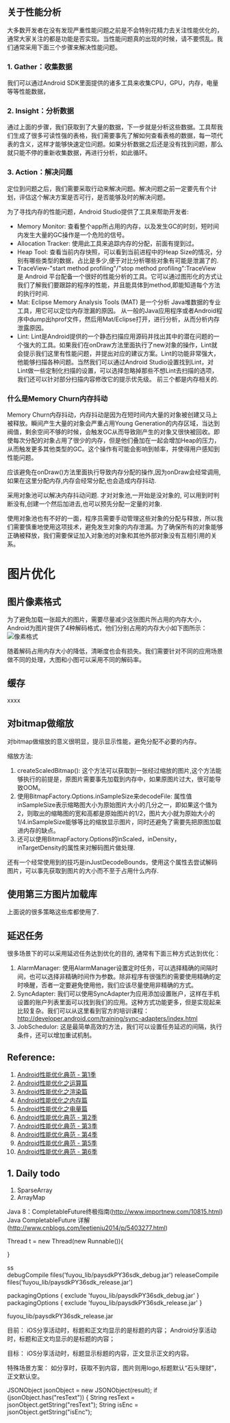 ## 关于性能分析

大多数开发者在没有发现严重性能问题之前是不会特别花精力去关注性能优化的，通常大家关注的都是功能是否实现。当性能问题真的出现的时候，请不要慌乱。我们通常采用下面三个步骤来解决性能问题。

### 1. Gather：收集数据
我们可以通过Android SDK里面提供的诸多工具来收集CPU，GPU，内存，电量等等性能数据，

### 2. Insight：分析数据
通过上面的步骤，我们获取到了大量的数据，下一步就是分析这些数据。工具帮我们生成了很多可读性强的表格，我们需要事先了解如何查看表格的数据，每一项代表的含义，这样才能够快速定位问题。如果分析数据之后还是没有找到问题，那么就只能不停的重新收集数据，再进行分析，如此循环。

### 3. Action：解决问题
定位到问题之后，我们需要采取行动来解决问题。解决问题之前一定要先有个计划，评估这个解决方案是否可行，是否能够及时的解决问题。




为了寻找内存的性能问题，Android Studio提供了工具来帮助开发者:

- Memory Monitor: 查看整个app所占用的内存，以及发生GC的时刻，短时间内发生大量的GC操作是一个危险的信号。
- Allocation Tracker: 使用此工具来追踪内存的分配，前面有提到过。
- Heap Tool: 查看当前内存快照，可以看到当前进程中的Heap Size的情况，分别有哪些类型的数据，占比是多少,便于对比分析哪些对象有可能是泄漏了的.
- TraceView-"start method profiling"/"stop method profiling":TraceView 是 Android 平台配备一个很好的性能分析的工具。它可以通过图形化的方式让我们了解我们要跟踪的程序的性能，并且能具体到method,即能知道每个方法的执行时间.
- Mat: Eclipse Memory Analysis Tools (MAT) 是一个分析 Java堆数据的专业工具，用它可以定位内存泄漏的原因。
从一般的Java应用程序或者Android程序中dump出hprof文件，然后用Mat/Eclipse打开，进行分析，从而分析内存泄露原因。
- Lint: Lint是Android提供的一个静态扫描应用源码并找出其中的潜在问题的一个强大的工具。如果我们在onDraw方法里面执行了new对象的操作，Lint就会提示我们这里有性能问题，并提出对应的建议方案。Lint的功能非常强大，他能够扫描各种问题。当然我们可以通过Android Studio设置找到Lint，对Lint做一些定制化扫描的设置，可以选择忽略掉那些不想Lint去扫描的选项，我们还可以针对部分扫描内容修改它的提示优先级。	
前三个都是内存相关的.


### 什么是Memory Churn内存抖动

Memory Churn内存抖动，内存抖动是因为在短时间内大量的对象被创建又马上被释放。瞬间产生大量的对象会严重占用Young Generation的内存区域，当达到阀值，剩余空间不够的时候，会触发GC从而导致刚产生的对象又很快被回收。即使每次分配的对象占用了很少的内存，但是他们叠加在一起会增加Heap的压力，从而触发更多其他类型的GC。这个操作有可能会影响到帧率，并使得用户感知到性能问题。

应该避免在onDraw()方法里面执行导致内存分配的操作,因为onDraw会经常调用,如果在这里分配内存,内存会经常分配,也会造成内存抖动.

采用对象池可以解决内存抖动问题.
才对对象池,一开始是没对象的, 可以用到时判断没有,创建一个然后加进去,也可以预先分配一定量的对象.

使用对象池也有不好的一面，程序员需要手动管理这些对象的分配与释放，所以我们需要慎重地使用这项技术，避免发生对象的内存泄漏。为了确保所有的对象能够正确被释放，我们需要保证加入对象池的对象和其他外部对象没有互相引用的关系。



# 图片优化
## 图片像素格式

为了避免加载一张超大的图片，需要尽量减少这张图片所占用的内存大小，Android为图片提供了4种解码格式，他们分别占用的内存大小如下图所示：
![像素格式](http://hukai.me/images/android_perf_2_pixel_format.png)

随着解码占用内存大小的降低，清晰度也会有损失。我们需要针对不同的应用场景做不同的处理，大图和小图可以采用不同的解码率。

## 缓存
xxxx


## 对bitmap做缩放
对bitmap做缩放的意义很明显，提示显示性能，避免分配不必要的内存。

缩放方法:
1. createScaledBitmap(): 这个方法可以获取到一张经过缩放的图片,这个方法能够执行的前提是，原图片需要事先加载到内存中，如果原图片过大，很可能导致OOM。
1. 使用BitmapFactory.Options.inSampleSize来decodeFile: 属性值inSampleSize表示缩略图大小为原始图片大小的几分之一，即如果这个值为2，则取出的缩略图的宽和高都是原始图片的1/2，图片大小就为原始大小的1/4.inSampleSize能够等比的缩放显示图片，同时还避免了需要先把原图加载进内存的缺点。
1. 还可以使用BitmapFactory.Options的inScaled，inDensity，inTargetDensity的属性来对解码图片做处理.

还有一个经常使用到的技巧是inJustDecodeBounds，使用这个属性去尝试解码图片，可以事先获取到图片的大小而不至于占用什么内存.


## 使用第三方图片加载库
上面说的很多策略这些库都使用了.




## 延迟任务

很多场景下的可以采用延迟任务达到优化的目的, 通常有下面三种方式达到优化：

1. AlarmManager: 使用AlarmManager设置定时任务，可以选择精确的间隔时间，也可以选择非精确时间作为参数。除非程序有很强烈的需要使用精确的定时唤醒，否者一定要避免使用他，我们应该尽量使用非精确的方式。
2. SyncAdapter: 我们可以使用SyncAdapter为应用添加设置账户，这样在手机设置的账户列表里面可以找到我们的应用。这种方式功能更多，但是实现起来比较复杂。我们可以从这里看到官方的培训课程：http://developer.android.com/training/sync-adapters/index.html
3. JobSchedulor: 这是最简单高效的方法，我们可以设置任务延迟的间隔，执行条件，还可以增加重试机制。



## Reference:

1. [Android性能优化典范 - 第1季]( http://hukai.me/android-performance-patterns/)
1. [Android性能优化之运算篇]( http://hukai.me/android-performance-compute/)
1. [Android性能优化之渲染篇]( http://hukai.me/android-performance-render/)
1. [Android性能优化之内存篇]( http://hukai.me/android-performance-memory/)
1. [Android性能优化之电量篇]( http://hukai.me/android-performance-battery/)
1. [Android性能优化典范 - 第2季](http://hukai.me/android-performance-patterns-season-2/)
1. [Android性能优化典范 - 第3季](http://hukai.me/android-performance-patterns-season-3/)
1. [Android性能优化典范 - 第4季](http://hukai.me/android-performance-patterns-season-4/)
1. [Android性能优化典范 - 第5季](http://hukai.me/android-performance-patterns-season-5/)
1. [Android性能优化典范 - 第6季](http://hukai.me/android-performance-patterns-season-6/)





## 1. Daily todo
1. SparseArray
1. ArrayMap


Java 8：CompletableFuture终极指南(http://www.importnew.com/10815.html)
Java CompletableFuture 详解(http://www.cnblogs.com/leetieniu2014/p/5403277.html)


Thread t = new  Thread(new Runnable()){

}




ss  
    debugCompile files('fuyou_lib/paysdkPY36sdk_debug.jar')
    releaseCompile files('fuyou_lib/paysdkPY36sdk_release.jar')

packagingOptions {
    exclude 'fuyou_lib/paysdkPY36sdk_debug.jar'
}
packagingOptions {
    exclude 'fuyou_lib/paysdkPY36sdk_release.jar'
}

fuyou_lib/paysdkPY36sdk_release.jar




目前：
iOS分享活动时，标题和正文均显示的是标题的内容；
Android分享活动时，标题和正文均显示的是标题的内容；

目标：
iOS分享活动时，标题显示标题的内容，正文显示正文的内容。

特殊场景方案：
如分享时，获取不到内容，图片则用logo,标题默认“石头理财”，正文默认空。




JSONObject jsonObject = new JSONObject(result);
						if (jsonObject.has("resText")) {
							String resText = jsonObject.getString("resText");
							String isEnc = jsonObject.getString("isEnc");


